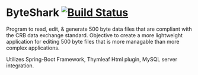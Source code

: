 # ByteShark [![Build Status](https://travis-ci.com/klee8880/ByteShark.svg?branch=main)](https://travis-ci.com/klee8880/ByteShark.svg?branch=main)
Program to read, edit, & generate 500 byte data files that are compliant with the CRB data exchange standard.
Objective to create a more lightweight application for editing 500 byte files that is more managable than more complex applications.

Utilizes Spring-Boot Framework, Thymleaf Html plugin, MySQL server integration. 

